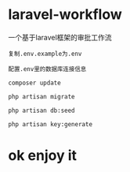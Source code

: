 # laravel-workflow
一个基于laravel框架的审批工作流

`复制.env.example为.env`

`配置.env里的数据库连接信息`

`composer update`

`php artisan migrate`

`php artisan db:seed`

`php artisan key:generate`

# ok enjoy it
